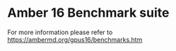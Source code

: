 # Amber 16 Benchmark suite

For more information please refer to https://ambermd.org/gpus16/benchmarks.htm
